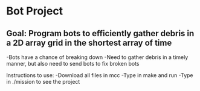 # Bot Project
## Goal: Program bots to efficiently gather debris in a 2D array grid in the shortest array of time
-Bots have a chance of breaking down
-Need to gather debris in a timely manner, but also need to send bots to fix broken bots

Instructions to use:
-Download all files in mcc
-Type in make and run
-Type in ./mission to see the project

